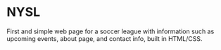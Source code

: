 # NYSL
First and simple web page for a soccer league with information such as upcoming events, about page, and contact info, built in HTML/CSS.
